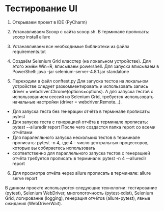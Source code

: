 # Тестирование UI

1) Открываем проект в IDE (PyCharm)

2) Устанавливаем Scoop с сайта scoop.sh. В терминале прописать: scoop install allure

3) Устанавливаем все необходимые библиотеки из файла requirements.txt

4) Создаём Selenium Grid класстер (на локальном устройстве). Для этого жмём Win+R, вписываем powershell.
Для запуска вписываем в PowerShell: java -jar selenium-server-4.8.1.jar standalone

5) Переходим в файл conftest.py Для запуска тестов на локальном устройстве следует 
разкомментировать и использовать запись driver = webdriver.Chrome(options=options). А для 
запуска тестов с использованием сессий из Selenium Grid, требуется использовать начальные 
настройки (driver = webdriver.Remote...).
- Для запуска теста без генерации отчёта в терминале прописать: pytest
- Для запуска теста c генерацией отчёта в терминале прописать: pytest --alluredir report
  После чего создастся папка report со всеми отчётами
- Для паралелльного запуска нескольких тестов в терминале прописать: pytest -n 4, где
4 - число центральных процессоров, которые вы собираетесь использовать
- соответственно для параллельного запуска тестов с генерацией отчёта требуется
прописать в терминале: pytest -n 4 --alluredir report

6) Для просмотра отчёта через allure прописать в терминале: allure serve report

В данном проекте используются следующие технологии: тестирование (pytest), Selenium WebDriver, многопоточность 
(pytest-xdist), Selenium Grid, логирование (logging), генерация отчётов (allure-pytest), явные ожидания (WebDriverWait).
